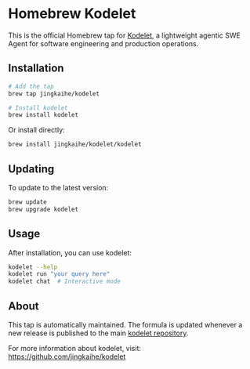 # Homebrew Kodelet

This is the official Homebrew tap for [Kodelet](https://github.com/jingkaihe/kodelet), a lightweight agentic SWE Agent for software engineering and production operations.

## Installation

```bash
# Add the tap
brew tap jingkaihe/kodelet

# Install kodelet
brew install kodelet
```

Or install directly:

```bash
brew install jingkaihe/kodelet/kodelet
```

## Updating

To update to the latest version:

```bash
brew update
brew upgrade kodelet
```

## Usage

After installation, you can use kodelet:

```bash
kodelet --help
kodelet run "your query here"
kodelet chat  # Interactive mode
```

## About

This tap is automatically maintained. The formula is updated whenever a new release is published to the main [kodelet repository](https://github.com/jingkaihe/kodelet).

For more information about kodelet, visit: https://github.com/jingkaihe/kodelet